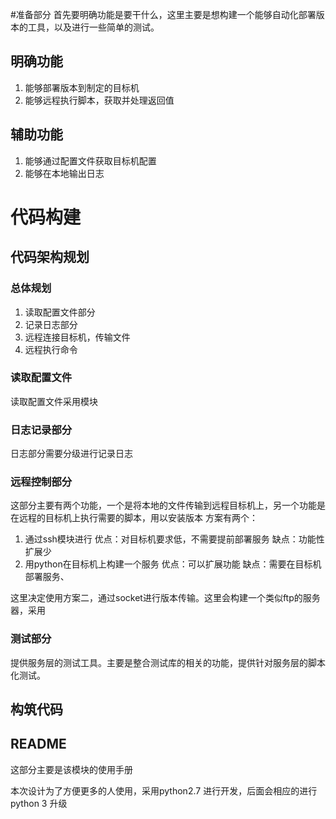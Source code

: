 #准备部分
首先要明确功能是要干什么，这里主要是想构建一个能够自动化部署版本的工具，以及进行一些简单的测试。
## 明确功能
1. 能够部署版本到制定的目标机
2. 能够远程执行脚本，获取并处理返回值

## 辅助功能
1. 能够通过配置文件获取目标机配置
2. 能够在本地输出日志

# 代码构建

## 代码架构规划

### 总体规划
1. 读取配置文件部分
2. 记录日志部分
3. 远程连接目标机，传输文件
4. 远程执行命令

### 读取配置文件
读取配置文件采用模块


### 日志记录部分
日志部分需要分级进行记录日志

### 远程控制部分
这部分主要有两个功能，一个是将本地的文件传输到远程目标机上，另一个功能是在远程的目标机上执行需要的脚本，用以安装版本
方案有两个：
1. 通过ssh模块进行
    优点：对目标机要求低，不需要提前部署服务
    缺点：功能性扩展少
2. 用python在目标机上构建一个服务
    优点：可以扩展功能
    缺点：需要在目标机部署服务、

这里决定使用方案二，通过socket进行版本传输。这里会构建一个类似ftp的服务器，采用

### 测试部分
提供服务层的测试工具。主要是整合测试库的相关的功能，提供针对服务层的脚本化测试。


## 构筑代码

## README
这部分主要是该模块的使用手册

本次设计为了方便更多的人使用，采用python2.7 进行开发，后面会相应的进行python 3 升级





